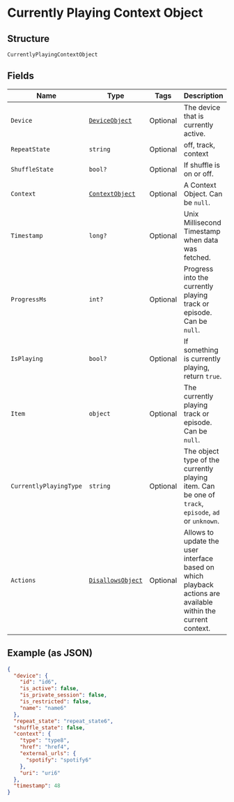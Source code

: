 
# Currently Playing Context Object

## Structure

`CurrentlyPlayingContextObject`

## Fields

| Name | Type | Tags | Description |
|  --- | --- | --- | --- |
| `Device` | [`DeviceObject`](../../doc/models/device-object.md) | Optional | The device that is currently active. |
| `RepeatState` | `string` | Optional | off, track, context |
| `ShuffleState` | `bool?` | Optional | If shuffle is on or off. |
| `Context` | [`ContextObject`](../../doc/models/context-object.md) | Optional | A Context Object. Can be `null`. |
| `Timestamp` | `long?` | Optional | Unix Millisecond Timestamp when data was fetched. |
| `ProgressMs` | `int?` | Optional | Progress into the currently playing track or episode. Can be `null`. |
| `IsPlaying` | `bool?` | Optional | If something is currently playing, return `true`. |
| `Item` | `object` | Optional | The currently playing track or episode. Can be `null`. |
| `CurrentlyPlayingType` | `string` | Optional | The object type of the currently playing item. Can be one of `track`, `episode`, `ad` or `unknown`. |
| `Actions` | [`DisallowsObject`](../../doc/models/disallows-object.md) | Optional | Allows to update the user interface based on which playback actions are available within the current context. |

## Example (as JSON)

```json
{
  "device": {
    "id": "id6",
    "is_active": false,
    "is_private_session": false,
    "is_restricted": false,
    "name": "name6"
  },
  "repeat_state": "repeat_state6",
  "shuffle_state": false,
  "context": {
    "type": "type8",
    "href": "href4",
    "external_urls": {
      "spotify": "spotify6"
    },
    "uri": "uri6"
  },
  "timestamp": 48
}
```

